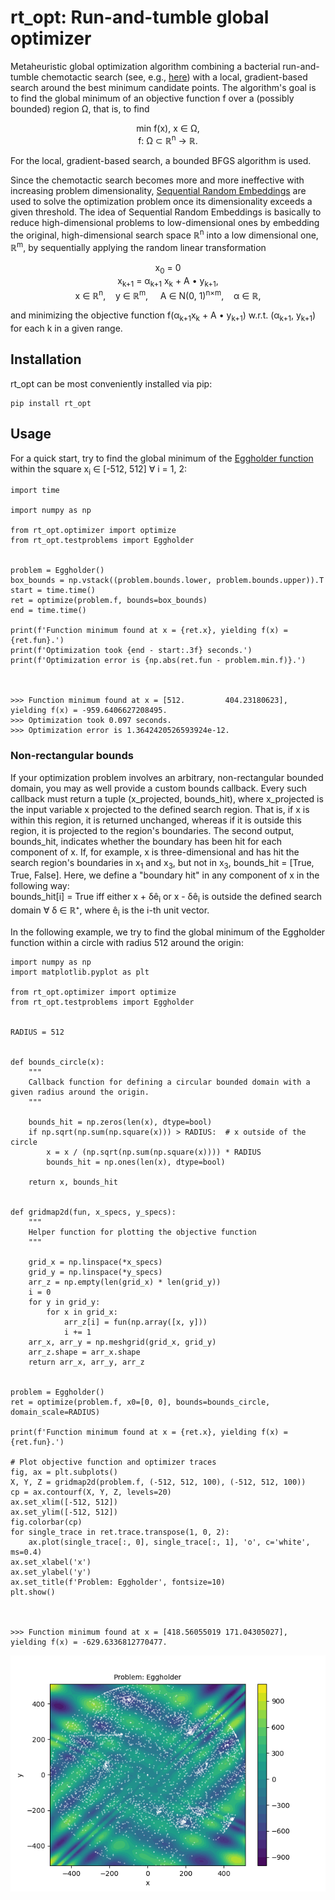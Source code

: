 # rt_opt: Run-and-tumble global optimizer

Metaheuristic global optimization algorithm combining a bacterial run-and-tumble chemotactic search
(see, e.g., [here](https://www.ncbi.nlm.nih.gov/pmc/articles/PMC5418374/)) with a local,
gradient-based search around the best minimum candidate points.
The algorithm's goal is to find the global minimum of an objective function f over a (possibly
bounded) region Ω, that is, to find

<center>
min f(x), x ∈ Ω, <br/>
f: Ω ⊂ ℝ<sup>n</sup> → ℝ.
</center>

For the local, gradient-based search, a bounded BFGS algorithm is used.

Since the chemotactic search becomes more and more ineffective with increasing problem
dimensionality,
[Sequential Random Embeddings](http://www.lamda.nju.edu.cn/huyq/papers/ijcai16-sre.pdf) are used
to solve the optimization problem once its dimensionality exceeds a given threshold. The idea of
Sequential Random Embeddings is basically to reduce high-dimensional problems to low-dimensional
ones by embedding the original, high-dimensional search space ℝ<sup>n</sup> into a low dimensional
one, ℝ<sup>m</sup>, by sequentially applying the random linear transformation

<center>
x<sub>0</sub> = 0<br>
x<sub>k+1</sub> = α<sub>k+1</sub> x<sub>k</sub> + A • y<sub>k+1</sub>,<br>
x ∈ ℝ<sup>n</sup>,&nbsp;&nbsp;&nbsp;&nbsp;y ∈ ℝ<sup>m</sup>,&nbsp;&nbsp;&nbsp;&nbsp;
A ∈ N(0, 1)<sup>n×m</sup>,&nbsp;&nbsp;&nbsp;&nbsp;α ∈ ℝ,
</center>

and minimizing the objective function f(α<sub>k+1</sub>x<sub>k</sub> + A • y<sub>k+1</sub>) w.r.t.
(α<sub>k+1</sub>, y<sub>k+1</sub>) for each k in a given range.

## Installation
rt_opt can be most conveniently installed via pip:
```
pip install rt_opt
```

## Usage
For a quick start, try to find the global minimum of the
[Eggholder function](https://www.sfu.ca/~ssurjano/egg.html) within the square
x<sub>i</sub> ∈ [-512, 512] ∀ i = 1, 2:
```
import time

import numpy as np

from rt_opt.optimizer import optimize
from rt_opt.testproblems import Eggholder


problem = Eggholder()
box_bounds = np.vstack((problem.bounds.lower, problem.bounds.upper)).T
start = time.time()
ret = optimize(problem.f, bounds=box_bounds)
end = time.time()

print(f'Function minimum found at x = {ret.x}, yielding f(x) = {ret.fun}.')
print(f'Optimization took {end - start:.3f} seconds.')
print(f'Optimization error is {np.abs(ret.fun - problem.min.f)}.')



>>> Function minimum found at x = [512.         404.23180623], yielding f(x) = -959.6406627208495.
>>> Optimization took 0.097 seconds.
>>> Optimization error is 1.3642420526593924e-12.
```

### Non-rectangular bounds
If your optimization problem involves an arbitrary, non-rectangular bounded domain, you may as well
provide a custom bounds callback. Every such callback must return a tuple (x_projected, bounds_hit),
where x_projected is the input variable x projected to the defined search region. That is, if x is
within this region, it is returned unchanged, whereas if it is outside this region, it is projected
to the region's boundaries. The second output, bounds_hit, indicates whether the boundary has been
hit for each component of x. If, for example, x is three-dimensional and has hit the search region's
boundaries in x<sub>1</sub> and x<sub>3</sub>, but not in x<sub>3</sub>,
bounds_hit = [True, True, False]. Here, we define a "boundary hit" in any component of x in the
following way:<br>
bounds_hit[i] = True iff either x + δê<sub>i</sub> or x - δê<sub>i</sub> is outside
the defined search domain ∀ δ ∈ ℝ⁺, where ê<sub>i</sub> is the i-th unit vector.

In the following example, we try to find the global minimum of the Eggholder function within a
circle with radius 512 around the origin:
```
import numpy as np
import matplotlib.pyplot as plt

from rt_opt.optimizer import optimize
from rt_opt.testproblems import Eggholder


RADIUS = 512


def bounds_circle(x):
    """
    Callback function for defining a circular bounded domain with a given radius around the origin.
    """

    bounds_hit = np.zeros(len(x), dtype=bool)
    if np.sqrt(np.sum(np.square(x))) > RADIUS:  # x outside of the circle
        x = x / (np.sqrt(np.sum(np.square(x)))) * RADIUS
        bounds_hit = np.ones(len(x), dtype=bool)

    return x, bounds_hit


def gridmap2d(fun, x_specs, y_specs):
    """
    Helper function for plotting the objective function
    """

    grid_x = np.linspace(*x_specs)
    grid_y = np.linspace(*y_specs)
    arr_z = np.empty(len(grid_x) * len(grid_y))
    i = 0
    for y in grid_y:
        for x in grid_x:
            arr_z[i] = fun(np.array([x, y]))
            i += 1
    arr_x, arr_y = np.meshgrid(grid_x, grid_y)
    arr_z.shape = arr_x.shape
    return arr_x, arr_y, arr_z


problem = Eggholder()
ret = optimize(problem.f, x0=[0, 0], bounds=bounds_circle, domain_scale=RADIUS)

print(f'Function minimum found at x = {ret.x}, yielding f(x) = {ret.fun}.')

# Plot objective function and optimizer traces
fig, ax = plt.subplots()
X, Y, Z = gridmap2d(problem.f, (-512, 512, 100), (-512, 512, 100))
cp = ax.contourf(X, Y, Z, levels=20)
ax.set_xlim([-512, 512])
ax.set_ylim([-512, 512])
fig.colorbar(cp)
for single_trace in ret.trace.transpose(1, 0, 2):
    ax.plot(single_trace[:, 0], single_trace[:, 1], 'o', c='white', ms=0.4)
ax.set_xlabel('x')
ax.set_ylabel('y')
ax.set_title(f'Problem: Eggholder', fontsize=10)
plt.show()



>>> Function minimum found at x = [418.56055019 171.04305027], yielding f(x) = -629.6336812770477.
```
![Example Trace](example_trace.png)
